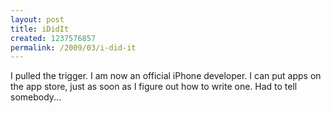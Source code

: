 ```yaml
--- 
layout: post
title: iDidIt
created: 1237576857
permalink: /2009/03/i-did-it
---
```

I pulled the trigger.  I am now an official iPhone developer.  I can put apps on the app store, just as soon as I figure out how to write one.  Had to tell somebody...
